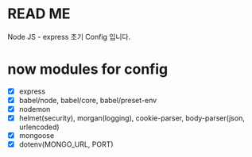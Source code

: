 # READ ME

Node JS - express 초기 Config 입니다.

# now modules for config

- [x] express
- [x] babel/node, babel/core, babel/preset-env
- [x] nodemon
- [x] helmet(security), morgan(logging), cookie-parser, body-parser(json, urlencoded)
- [x] mongoose
- [x] dotenv(MONGO_URL, PORT)
